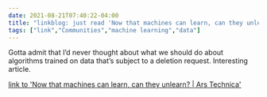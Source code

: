```yaml
---
date: 2021-08-21T07:40:22-04:00
title: "linkblog: just read 'Now that machines can learn, can they unlearn? | Ars Technica'"
tags: ["link","Communities","machine learning","data"]
---
```

Gotta admit that I’d never thought about what we should do about algorithms trained on data that’s subject to a deletion request. Interesting article.
 
[link to 'Now that machines can learn, can they unlearn? | Ars Technica'](https://arstechnica.com/information-technology/2021/08/now-that-machines-can-learn-can-they-unlearn/)
